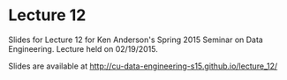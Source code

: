 # Lecture 12

Slides for Lecture 12 for Ken Anderson's Spring 2015 Seminar on Data
Engineering. Lecture held on 02/19/2015.

Slides are available at
http://cu-data-engineering-s15.github.io/lecture_12/

